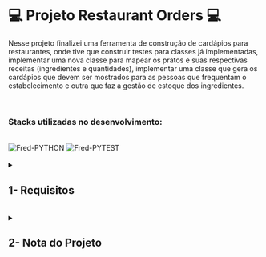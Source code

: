 # :computer: Projeto Restaurant Orders :computer:

Nesse projeto finalizei uma ferramenta de construção de cardápios para restaurantes, onde tive que construir testes para classes já implementadas, implementar uma nova classe para mapear os pratos e suas respectivas receitas (ingredientes e quantidades), implementar uma classe que gera os cardápios que devem ser mostrados para as pessoas que frequentam o estabelecimento e outra que faz a gestão de estoque dos ingredientes.

<br />

### Stacks utilizadas no desenvolvimento:
<div style="display: inline_block"><br>
  <img alt="Fred-PYTHON" src="https://img.shields.io/static/v1?style=for-the-badge&message=Python&color=3776AB&logo=Python&logoColor=FFFFFF&label=" />
  <img alt="Fred-PYTEST" src="https://img.shields.io/static/v1?style=for-the-badge&message=Pytest&color=0A9EDC&logo=Pytest&logoColor=FFFFFF&label=" />
</div>

<br />

<details>
<summary>
  
## 1- Requisitos
  
</summary>

### 1. Testando classes já implementadas parte 1

### 2. Testando classes já implementadas parte 2

### 3. Mapeamento Pratos <> Ingredientes

### 4. Geração dos cardápios

### 5. Estoque de ingredientes

### 6. Cardápios baseados no estoque
  
</details>
<br />

<details>
<summary>

## 2- Nota do Projeto

</summary>

## 100% :heavy_check_mark:

![Project-Restaurant-Orders](https://raw.githubusercontent.com/FredericoTP/trybe-28-restaurant-orders/main/images/restaurant-orders.png)

</details>
<br />
